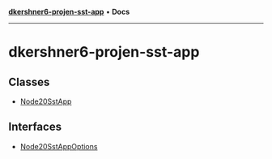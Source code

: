 [**dkershner6-projen-sst-app**](README.md) • **Docs**

***

# dkershner6-projen-sst-app

## Classes

- [Node20SstApp](classes/Node20SstApp.md)

## Interfaces

- [Node20SstAppOptions](interfaces/Node20SstAppOptions.md)
